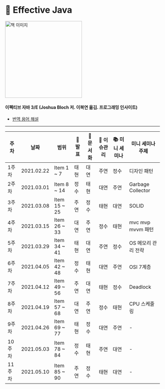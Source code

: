 # :book: Effective Java

<a href="https://www.aladin.co.kr/shop/wproduct.aspx?ItemId=171196410">
<img src="https://image.aladin.co.kr/product/17119/64/cover500/8966262287_1.jpg" width="250" alt="책 이미지">
</a>
  
#### 이펙티브 자바 3/E (Joshua Bloch 저. 이복연 옮김. 프로그래밍 인사이트)   
- [번역 용어 해설](https://docs.google.com/document/d/1Nw-_FJKre9x7Uy6DZ0NuAFyYUCjBPCpINxqrP0JFuXk/edit)

---------

|주차|날짜|범위| 📢 발표|:pencil: 문서화|:rocket: 이슈관리| 📚 미니 세미나|미니 세미나 주제|
|-   |-   |-   |-   | -    | -     | -         | -              |
|1주차|2021.02.22|Item 1 ~ 7|태현|대연|주연|정수|디자인 패턴|
|2주차|2021.03.01|Item 8 ~ 14|정수|태현|대연|주연|Garbage Collector|
|3주차|2021.03.08|Item 15 ~ 25|주연|정수|태현|대연|SOLID|
|4주차|2021.03.15|Item 26 ~ 33|대연|주연|정수|태현|mvc mvp mvvm 패턴|
|5주차|2021.03.29|Item 34 ~ 41|태현|대연|주연|정수|OS 메모리 관리 전략|
|6주차|2021.04.05|Item 42 ~ 48|정수|태현|대연|주연|OSI 7계층|
|7주차|2021.04.12|Item 49 ~ 56|주연|대연|태현|정수|Deadlock|
|8주차|2021.04.19|Item 57 ~ 68|대연|주연|정수|태현|CPU 스케줄링|
|9주차|2021.04.26|Item 69 ~ 77|태현|정수|대연|주연| - |
|10주차|2021.05.03|Item 78 ~ 84|정수|태현|주연|대연| - |
|11주차|2021.05.10|Item 85 ~ 90|주연|정수|태현|대연| - |

